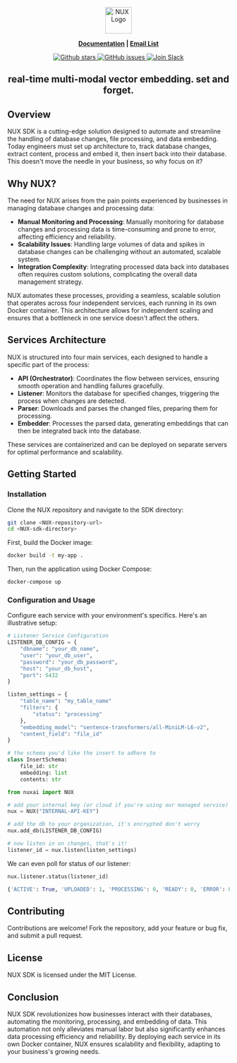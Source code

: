 <p align="center">
  <img height="60" src="https://nux.ai/static/img/brand/nux_logo_dark.png" alt="NUX Logo">
</p>
<p align="center">
<strong><a href="https://docs.nux.ai/">Documentation</a> | <a href="https://www.nux.ai/newsletter-signup/">Email List</a>
</strong>
</p>

<p align="center">
    <a href="https://github.com/nux-ai/server/stargazers">
        <img src="https://img.shields.io/github/stars/nux-ai/server.svg?style=flat&color=yellow" alt="Github stars"/>
    </a>
    <a href="https://github.com/nux-ai/server/issues">
        <img src="https://img.shields.io/github/issues/nux-ai/server.svg?style=flat&color=success" alt="GitHub issues"/>
    </a>
    <a href="https://join.slack.com/t/nuxai/shared_invite/zt-2efp37o7q-FDyH3LFPkeOsc9Vi_Q6ZEA">
        <img src="https://img.shields.io/badge/slack-join-green.svg?logo=slack" alt="Join Slack"/>
    </a>
</p>

<h2 align="center">
    <b>real-time multi-modal vector embedding. set and forget. 
    </b>
</h2>

## Overview

NUX SDK is a cutting-edge solution designed to automate and streamline the handling of database changes, file processing, and data embedding. Today engineers must set up architecture to, track database changes, extract content, process and embed it, then insert back into their database. This doesn't move the needle in your business, so why focus on it?

## Why NUX?

The need for NUX arises from the pain points experienced by businesses in managing database changes and processing data:

- **Manual Monitoring and Processing**: Manually monitoring for database changes and processing data is time-consuming and prone to error, affecting efficiency and reliability.
- **Scalability Issues**: Handling large volumes of data and spikes in database changes can be challenging without an automated, scalable system.
- **Integration Complexity**: Integrating processed data back into databases often requires custom solutions, complicating the overall data management strategy.

NUX automates these processes, providing a seamless, scalable solution that operates across four independent services, each running in its own Docker container. This architecture allows for independent scaling and ensures that a bottleneck in one service doesn't affect the others.

## Services Architecture

NUX is structured into four main services, each designed to handle a specific part of the process:

- **API (Orchestrator)**: Coordinates the flow between services, ensuring smooth operation and handling failures gracefully.
- **Listener**: Monitors the database for specified changes, triggering the process when changes are detected.
- **Parser**: Downloads and parses the changed files, preparing them for processing.
- **Embedder**: Processes the parsed data, generating embeddings that can then be integrated back into the database.

These services are containerized and can be deployed on separate servers for optimal performance and scalability.

## Getting Started

### Installation

Clone the NUX repository and navigate to the SDK directory:

```bash
git clone <NUX-repository-url>
cd <NUX-sdk-directory>
```

First, build the Docker image:

```bash
docker build -t my-app .
```

Then, run the application using Docker Compose:

```bash
docker-compose up
```

### Configuration and Usage

Configure each service with your environment's specifics. Here's an illustrative setup:

```python
# Listener Service Configuration
LISTENER_DB_CONFIG = {
    "dbname": "your_db_name",
    "user": "your_db_user",
    "password": "your_db_password",
    "host": "your_db_host",
    "port": 5432
}

listen_settings = {
    "table_name": "my_table_name"
    "filters": {
        "status": "processing"
    },
    "embedding_model": "sentence-transformers/all-MiniLM-L6-v2",
    "content_field": "file_id"
}

# the schema you'd like the insert to adhere to
class InsertSchema:
    file_id: str
    embedding: list
    contents: str

from nuxai import NUX

# add your internal key (or cloud if you're using our managed service)
nux = NUX("INTERNAL-API-KEY")

# add the db to your organization, it's encrypted don't worry
nux.add_db(LISTENER_DB_CONFIG)

# now listen in on changes, that's it! 
listener_id = nux.listen(listen_settings)
```

We can even poll for status of our listener:

```python
nux.listener.status(listener_id)

{'ACTIVE': True, 'UPLOADED': 1, 'PROCESSING': 0, 'READY': 0, 'ERROR': 0}
```

## Contributing

Contributions are welcome! Fork the repository, add your feature or bug fix, and submit a pull request.

## License

NUX SDK is licensed under the MIT License.

## Conclusion

NUX SDK revolutionizes how businesses interact with their databases, automating the monitoring, processing, and embedding of data. This automation not only alleviates manual labor but also significantly enhances data processing efficiency and reliability. By deploying each service in its own Docker container, NUX ensures scalability and flexibility, adapting to your business's growing needs.